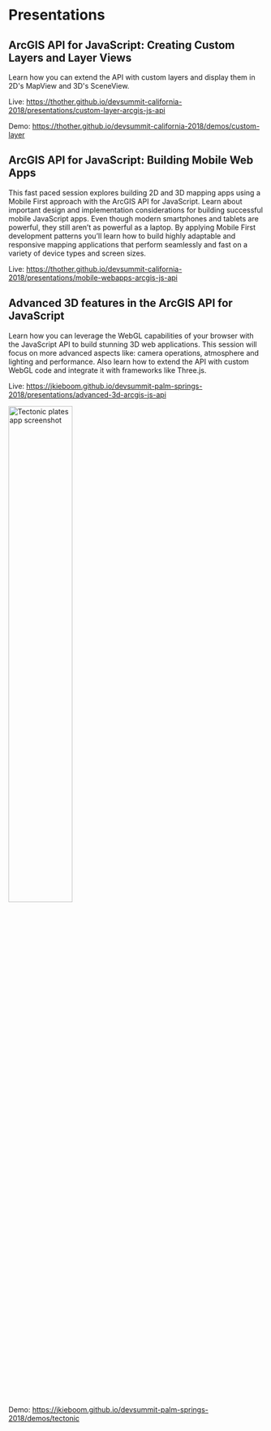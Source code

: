 # Presentations

## ArcGIS API for JavaScript: Creating Custom Layers and Layer Views

Learn how you can extend the API with custom layers and display them in 2D's MapView and 3D's SceneView.

Live: https://thother.github.io/devsummit-california-2018/presentations/custom-layer-arcgis-js-api

Demo: https://thother.github.io/devsummit-california-2018/demos/custom-layer

## ArcGIS API for JavaScript: Building Mobile Web Apps

This fast paced session explores building 2D and 3D mapping apps using a Mobile First approach with the ArcGIS API for JavaScript. Learn about important design and implementation considerations for building successful mobile JavaScript apps. Even though modern smartphones and tablets are powerful, they still aren’t as powerful as a laptop. By applying Mobile First development patterns you’ll learn how to build highly adaptable and responsive mapping applications that perform seamlessly and fast on a variety of device types and screen sizes.

Live: https://thother.github.io/devsummit-california-2018/presentations/mobile-webapps-arcgis-js-api

## Advanced 3D features in the ArcGIS API for JavaScript

Learn how you can leverage the WebGL capabilities of your browser with the JavaScript API to build stunning 3D web applications. This session will focus on more advanced aspects like: camera operations, atmosphere and lighting and performance. Also learn how to extend the API with custom WebGL code and integrate it with frameworks like Three.js.

Live: https://jkieboom.github.io/devsummit-palm-springs-2018/presentations/advanced-3d-arcgis-js-api

<img alt="Tectonic plates app screenshot" src="https://jkieboom.github.io/devsummit-palm-springs-2018/demos/tectonic/img/screenshot.png" width="50%"/>

Demo: https://jkieboom.github.io/devsummit-palm-springs-2018/demos/tectonic

